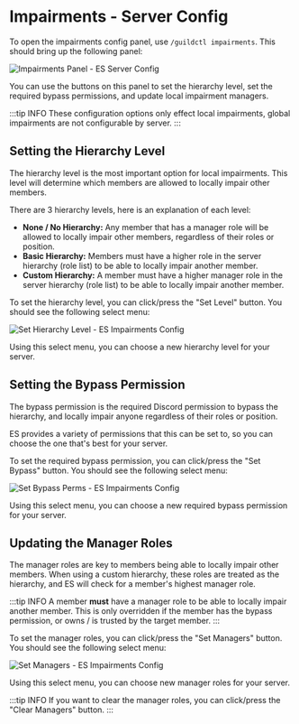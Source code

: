 # Impairments - Server Config
To open the impairments config panel, use `/guildctl impairments`. This should bring up the following panel:

![Impairments Panel - ES Server Config](/screenshots/server/impairments-panel.png)

You can use the buttons on this panel to set the hierarchy level, set the required bypass permissions, and update local impairment managers.

:::tip INFO
These configuration options only effect local impairments, global impairments are not configurable by server.
:::


## Setting the Hierarchy Level
The hierarchy level is the most important option for local impairments.
This level will determine which members are allowed to locally impair other members.

There are 3 hierarchy levels, here is an explanation of each level:

- **None / No Hierarchy:** Any member that has a manager role will be allowed to locally impair other members, regardless of their roles or position.
- **Basic Hierarchy:** Members must have a higher role in the server hierarchy (role list) to be able to locally impair another member.
- **Custom Hierarchy:** A member must have a higher manager role in the server hierarchy (role list) to be able to locally impair another member.

To set the hierarchy level, you can click/press the "Set Level" button. You should see the following select menu:

![Set Hierarchy Level - ES Impairments Config](/screenshots/server/impairments-set-level.png)

Using this select menu, you can choose a new hierarchy level for your server.


## Setting the Bypass Permission
The bypass permission is the required Discord permission to bypass the hierarchy, and locally impair anyone regardless of their roles or position.

ES provides a variety of permissions that this can be set to, so you can choose the one that's best for your server.

To set the required bypass permission, you can click/press the "Set Bypass" button. You should see the following select menu:

![Set Bypass Perms - ES Impairments Config](/screenshots/server/impairments-set-bypass.png)

Using this select menu, you can choose a new required bypass permission for your server.


## Updating the Manager Roles
The manager roles are key to members being able to locally impair other members.
When using a custom hierarchy, these roles are treated as the hierarchy, and ES will check for a member's highest manager role.

:::tip INFO
A member **must** have a manager role to be able to locally impair another member.
This is only overridden if the member has the bypass permission, or owns / is trusted by the target member.
:::

To set the manager roles, you can click/press the "Set Managers" button. You should see the following select menu:

![Set Managers - ES Impairments Config](/screenshots/server/impairments-set-managers.png)

Using this select menu, you can choose new manager roles for your server.

:::tip INFO
If you want to clear the manager roles, you can click/press the "Clear Managers" button.
:::
